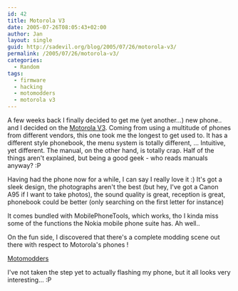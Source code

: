 ```yaml
---
id: 42
title: Motorola V3
date: 2005-07-26T08:05:43+02:00
author: Jan
layout: single
guid: http://sadevil.org/blog/2005/07/26/motorola-v3/
permalink: /2005/07/26/motorola-v3/
categories:
  - Random
tags:
  - firmware
  - hacking
  - motomodders
  - motorola v3
---
```

A few weeks back I finally decided to get me (yet another...) new phone.. and I decided on the [Motorola V3](http://direct.motorola.com/ENG/web_producthome.asp?Country=GBR&language=ENG&productid=29539). Coming from using a multitude of phones from different vendors, this one took me the longest to get used to. It has a different style phonebook, the menu system is totally different, ... Intuitive, yet different. The manual, on the other hand, is totally crap. Half of the things aren't explained, but being a good geek - who reads manuals anyway? :P

Having had the phone now for a while, I can say I really love it :) It's got a sleek design, the photographs aren't the best (but hey, I've got a Canon A95 if I want to take photos), the sound quality is great, reception is great, phonebook could be better (only searching on the first letter for instance)

It comes bundled with MobilePhoneTools, which works, tho I kinda miss some of the functions the Nokia mobile phone suite has. Ah well..

On the fun side, I discovered that there's a complete modding scene out there with respect to Motorola's phones !

[Motomodders](http://www.motomodders.net)

I've not taken the step yet to actually flashing my phone, but it all looks very interesting... :P
